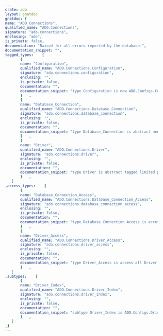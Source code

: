 ```yaml
---
crate: ado
layout: gnatdoc
gnatdoc: {
name: "ADO.Connections",
qualified_name: "ADO.Connections",
signature: "ado.connections",
enclosing: "ado",
is_private: false,
documentation: "Raised for all errors reported by the database.",
documentation_snippet: "",
tagged_types:    [
       {
       name: "Configuration",
       qualified_name: "ADO.Connections.Configuration",
       signature: "ado.connections.configuration",
       enclosing: "",
       is_private: false,
       documentation: "",
       documentation_snippet: "type Configuration is new ADO.Configs.Configuration with null record;",
       }   ,
       {
       name: "Database_Connection",
       qualified_name: "ADO.Connections.Database_Connection",
       signature: "ado.connections.database_connection",
       enclosing: "",
       is_private: false,
       documentation: "",
       documentation_snippet: "type Database_Connection is abstract new Util.Refs.Ref_Entity with record\n   Ident : String (1 .. 8) := (others => ' ');\nend record;",
       }   ,
       {
       name: "Driver",
       qualified_name: "ADO.Connections.Driver",
       signature: "ado.connections.driver",
       enclosing: "",
       is_private: false,
       documentation: "",
       documentation_snippet: "type Driver is abstract tagged limited private;",
       }   ,
   ]
,access_types:    [
       {
       name: "Database_Connection_Access",
       qualified_name: "ADO.Connections.Database_Connection_Access",
       signature: "ado.connections.database_connection_access",
       enclosing: "",
       is_private: false,
       documentation: "",
       documentation_snippet: "type Database_Connection_Access is access all Database_Connection'Class;",
       }   ,
       {
       name: "Driver_Access",
       qualified_name: "ADO.Connections.Driver_Access",
       signature: "ado.connections.driver_access",
       enclosing: "",
       is_private: false,
       documentation: "",
       documentation_snippet: "type Driver_Access is access all Driver'Class;",
       }   ,
   ]
,subtypes:    [
       {
       name: "Driver_Index",
       qualified_name: "ADO.Connections.Driver_Index",
       signature: "ado.connections.driver_index",
       enclosing: "",
       is_private: false,
       documentation: "",
       documentation_snippet: "subtype Driver_Index is ADO.Configs.Driver_Index range 1 .. ADO.Configs.Driver_Index'Last;",
       }   ,
   ]
,}
---
```

